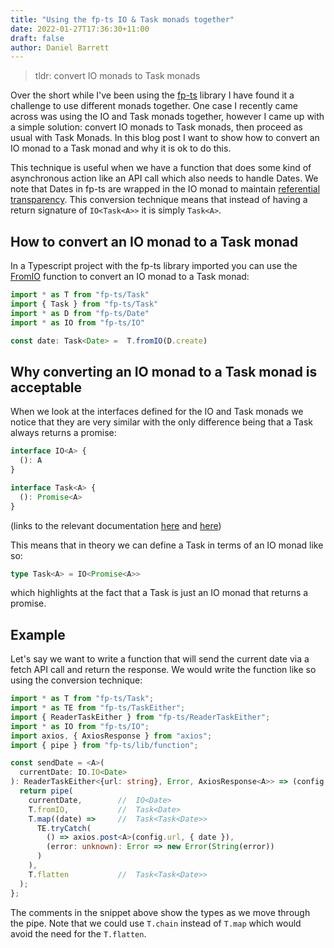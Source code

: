 ```yaml
---
title: "Using the fp-ts IO & Task monads together"
date: 2022-01-27T17:36:30+11:00
draft: false
author: Daniel Barrett
---
```


> tldr: convert IO monads to Task monads 

Over the short while I've been using the [fp-ts](https://gcanti.github.io/fp-ts/) library I have found it a challenge to use different monads together. One case I recently came across was using the IO and Task monads together, however I came up with a simple solution: convert IO monads to Task monads, then proceed as usual with Task Monads. In this blog post I want to show how to convert an IO monad to a Task monad and why it is ok to do this.

This technique is useful when we have a function that does some kind of asynchronous action like an API call which also needs to handle Dates. We note that Dates in fp-ts are wrapped in the IO monad to maintain [referential transparency](https://en.wikipedia.org/wiki/Referential_transparency). This conversion technique means that instead of having a return signature of `IO<Task<A>>` it is simply `Task<A>`.

## How to convert an IO monad to a Task monad

In a Typescript project with the fp-ts library imported you can use the [FromIO](https://gcanti.github.io/fp-ts/modules/Task.ts.html#fromio) function to convert an IO monad to a Task monad:

```Typescript
import * as T from "fp-ts/Task"
import { Task } from "fp-ts/Task"
import * as D from "fp-ts/Date"
import * as IO from "fp-ts/IO"

const date: Task<Date> =  T.fromIO(D.create)
```

## Why converting an IO monad to a Task monad is acceptable

When we look at the interfaces defined for the IO and Task monads we notice that they are very similar with the only difference being that a Task always returns a promise:

```Typescript
interface IO<A> {
  (): A
}

interface Task<A> {
  (): Promise<A>
}
```

(links to the relevant documentation [here](https://gcanti.github.io/fp-ts/modules/Task.ts.html#task-overview) and [here](https://gcanti.github.io/fp-ts/modules/IO.ts.html#io-overview))

This means that in theory we can define a Task in terms of an IO monad like so:

```Typescript
type Task<A> = IO<Promise<A>>
```

which highlights at the fact that a Task is just an IO monad that returns a promise.

## Example

Let's say we want to write a function that will send the current date via a fetch API call and return the response. We would write the function like so using the conversion technique:

```Typescript
import * as T from "fp-ts/Task";
import * as TE from "fp-ts/TaskEither";
import { ReaderTaskEither } from "fp-ts/ReaderTaskEither";
import * as IO from "fp-ts/IO";
import axios, { AxiosResponse } from "axios";
import { pipe } from "fp-ts/lib/function";

const sendDate = <A>(
  currentDate: IO.IO<Date>
): ReaderTaskEither<{url: string}, Error, AxiosResponse<A>> => (config: {url: string}) => {
  return pipe(
    currentDate,        //  IO<Date>
    T.fromIO,           //  Task<Date>
    T.map((date) =>     //  Task<Task<Date>>
      TE.tryCatch(
        () => axios.post<A>(config.url, { date }),
        (error: unknown): Error => new Error(String(error))
      )
    ),
    T.flatten           //  Task<Task<Date>>
  );
};
```

The comments in the snippet above show the types as we move through the pipe. Note that we could use `T.chain` instead of `T.map` which would avoid the need for the `T.flatten`.